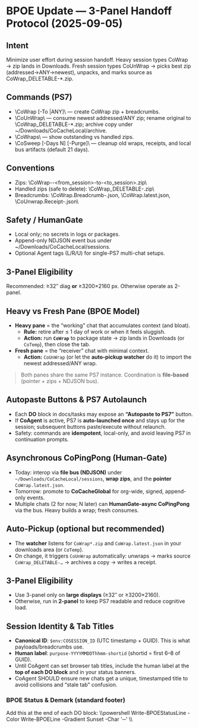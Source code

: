 # BPOE Update — 3-Panel Handoff Protocol (2025-09-05)

## Intent
Minimize user effort during session handoff. Heavy session types CoWrap → zip lands in Downloads. Fresh session types CoUnWrap → picks best zip (addressed→ANY→newest), unpacks, and marks source as CoWrap_DELETABLE-*.zip.

## Commands (PS7)
- \CoWrap [-To <sessionId>|ANY]\ — create CoWrap zip + breadcrumbs.
- \CoUnWrap\ — consume newest addressed/ANY zip; rename original to \CoWrap_DELETABLE-*.zip\; archive copy under \~/Downloads/CoCacheLocal/archive\.
- \CoWraps\ — show outstanding vs handled zips.
- \CoSweep [-Days N] [-Purge]\ — cleanup old wraps, receipts, and local bus artifacts (default 21 days).

## Conventions
- Zips: \CoWrap-<UTC>-<from_session>-to-<to_session>.zip\
- Handled zips (safe to delete): \CoWrap_DELETABLE-<original>.zip\
- Breadcrumbs: \CoWrap.Breadcrumb-<from>.json\, \CoWrap.latest.json\, \CoUnwrap.Receipt-<to>.json\

## Safety / HumanGate
- Local only; no secrets in logs or packages.
- Append-only NDJSON event bus under \~/Downloads/CoCacheLocal/sessions\.
- Optional Agent tags (L/R/U) for single-PS7 multi-chat setups.

## 3-Panel Eligibility
Recommended: ≥32″ diag **or** ≥3200×2160 px. Otherwise operate as 2-panel.


<!-- 2025-09-05 :: heavy/fresh/autopaste/watcher/identity -->
## Heavy vs Fresh Pane (BPOE Model)

- **Heavy pane** = the “working” chat that accumulates context (and bloat).  
  - **Rule:** retire after ≤ 1 day of work or when it feels sluggish.  
  - **Action:** run **`CoWrap`** to package state → zip lands in Downloads (or `CoTemp`), then close the tab.
- **Fresh pane** = the “receiver” chat with minimal context.  
  - **Action:** `CoUnWrap` (or let the **auto-pickup watcher** do it) to import the newest addressed/ANY wrap.

> Both panes share the same PS7 instance. Coordination is **file-based** (pointer + zips + NDJSON bus).

## Autopaste Buttons & PS7 Autolaunch

- Each **DO** block in docs/tasks may expose an **“Autopaste to PS7”** button.  
- If **CoAgent** is active, PS7 is **auto-launched once** and stays up for the session; subsequent buttons paste/execute without relaunch.
- Safety: commands are **idempotent**, local-only, and avoid leaving PS7 in continuation prompts.

## Asynchronous CoPingPong (Human-Gate)

- Today: interop via **file bus (NDJSON)** under `~/Downloads/CoCacheLocal/sessions`, **wrap zips**, and the **pointer** `CoWrap.latest.json`.  
- Tomorrow: promote to **CoCacheGlobal** for org-wide, signed, append-only events.  
- Multiple chats (2 for now; N later) can **HumanGate-async CoPingPong** via the bus. Heavy builds a wrap; fresh consumes.

## Auto-Pickup (optional but recommended)

- The **watcher** listens for `CoWrap*.zip` and `CoWrap.latest.json` in your downloads area (or `CoTemp`).  
- On change, it triggers `CoUnWrap` automatically: unwraps → marks source `CoWrap_DELETABLE-…` → archives a copy → writes a receipt.

## 3-Panel Eligibility

- Use 3-panel only on **large displays** (≥32″ or ≥3200×2160).  
- Otherwise, run in **2-panel** to keep PS7 readable and reduce cognitive load.

## Session Identity & Tab Titles

- **Canonical ID**: `$env:COSESSION_ID` (UTC timestamp + GUID). This is what payloads/breadcrumbs use.
- **Human label**: `purpose-YYYYMMDDThhmm-shortid` (shortid = first 6–8 of GUID).  
- Until CoAgent can set browser tab titles, include the human label at the **top of each DO block** and in your status banners.  
- CoAgent SHOULD ensure new chats get a unique, timestamped title to avoid collisions and “stale tab” confusion.

### BPOE Status & Demark (standard footer)
Add this at the end of each DO block:
\\\powershell
Write-BPOEStatusLine -Color
Write-BPOELine -Gradient Sunset -Char '─'
\\\
<!-- 2025-09-05 :: injected by CoAgent lead -->

